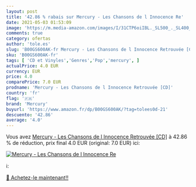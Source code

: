 ```yaml
---
layout: post
title: '42.86 % rabais sur Mercury - Les Chansons de l Innocence Re'
date: 2021-05-03 01:53:09
image: 'https://m.media-amazon.com/images/I/31CTP6oiIBL._SL500_._SL400_.jpg'
comments: true
category: ofertas
author: 'tole.es'
slug: 'B00GS600AK-fr Mercury - Les Chansons de l Innocence Retrouvée [CD]'
sku: 'B00GS600AK-fr'
tags: [ 'CD et Vinyles','Genres','Pop','mercury', ]
actualPrice: 4.0 EUR
currency: EUR
price: 4.0
comparePrice: 7.0 EUR
prodname: 'Mercury - Les Chansons de l Innocence Retrouvée [CD]'
country: 'fr'
flag: '🇫🇷'
brand: 'Mercury'
buyurl: 'https://www.amazon.fr/dp/B00GS600AK/?tag=tolees0d-21'
descuento: '42.86'
average: '4.0'
---
```


Vous avez [Mercury - Les Chansons de l Innocence Retrouvée [CD]](https://www.amazon.fr/dp/B00GS600AK/?tag=tolees0d-21)  à  42.86 % de réduction, prix final  4.0 EUR (original: 7.0 EUR) ici:

[![Mercury - Les Chansons de l Innocence Re](https://m.media-amazon.com/images/I/31CTP6oiIBL._SL500_._SL400_.jpg)](https://www.amazon.fr/dp/B00GS600AK/?tag=tolees0d-21)

ℹ️:


[🛒 Achetez-le maintenant!!](https://www.amazon.fr/dp/B00GS600AK/?tag=tolees0d-21)
